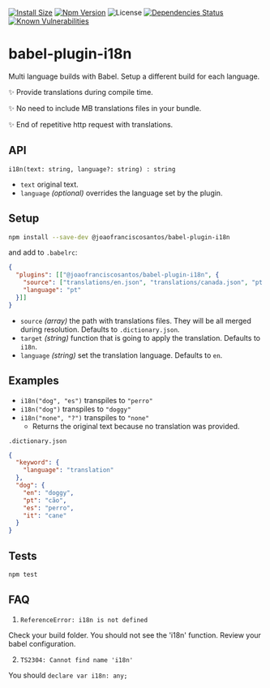 [![Install Size](https://packagephobia.now.sh/badge?p=@joaofranciscosantos/babel-plugin-i18n)](https://packagephobia.now.sh/result?p=@joaofranciscosantos/babel-plugin-i18n)
[![Npm Version](https://badge.fury.io/js/%40joaofranciscosantos%2Fbabel-plugin-i18n.svg)](https://badge.fury.io/js/%40joaofranciscosantos%2Fbabel-plugin-i18n)
![License](https://img.shields.io/github/license/joaofranciscosantos/babel-plugin-i18n.svg)
[![Dependencies Status](https://david-dm.org/joaofranciscosantos/babel-plugin-i18n/status.svg)](https://david-dm.org/joaofranciscosantos/babel-plugin-i18n)
[![Known Vulnerabilities](https://snyk.io/test/github/joaofranciscosantos/babel-plugin-i18n/badge.svg?targetFile=package.json)](https://snyk.io/test/github/joaofranciscosantos/babel-plugin-i18n?targetFile=package.json)

# babel-plugin-i18n
Multi language builds with Babel. Setup a different build for each language.

:sparkles: Provide translations during compile time.

:sparkles: No need to include MB translations files in your bundle.

:sparkles: End of repetitive http request with translations.

## API
```
i18n(text: string, language?: string) : string
```
- `text` original text.
- `language` *(optional)* overrides the language set by the plugin.

## Setup
```bash
npm install --save-dev @joaofranciscosantos/babel-plugin-i18n
```

and add to `.babelrc`:
```json
{
  "plugins": [["@joaofranciscosantos/babel-plugin-i18n", {
    "source": ["translations/en.json", "translations/canada.json", "pt.json"],
    "language": "pt"
  }]]
}
```
- `source` *(array)* the path with translations files. They will be all merged during resolution. Defaults to `.dictionary.json`.
- `target` *(string)* function that is going to apply the translation. Defaults to `i18n`.
- `language` *(string)* set the translation language. Defaults to `en`.

## Examples
- `i18n("dog", "es")` transpiles to `"perro"`
- `i18n("dog")` transpiles to `"doggy"`
- `i18n("none", "?")` transpiles to `"none"`
  - Returns the original text because no translation was provided.

`.dictionary.json`
```json
{
  "keyword": {
    "language": "translation"
  },
  "dog": {
    "en": "doggy",
    "pt": "cão",
    "es": "perro",
    "it": "cane"
  }
}
```

## Tests
```bash
npm test
```

## FAQ
1. `ReferenceError: i18n is not defined`

Check your build folder. You should not see the 'i18n' function. Review your babel configuration.

2. `TS2304: Cannot find name 'i18n'`

You should `declare var i18n: any;`
